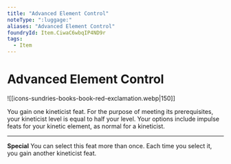 ```yaml
---
title: "Advanced Element Control"
noteType: ":luggage:"
aliases: "Advanced Element Control"
foundryId: Item.CiwaC6wbqIP4ND9r
tags:
  - Item
---
```


# Advanced Element Control
![[icons-sundries-books-book-red-exclamation.webp|150]]

You gain one kineticist feat. For the purpose of meeting its prerequisites, your kineticist level is equal to half your level. Your options include impulse feats for your kinetic element, as normal for a kineticist.

* * *

**Special** You can select this feat more than once. Each time you select it, you gain another kineticist feat.
